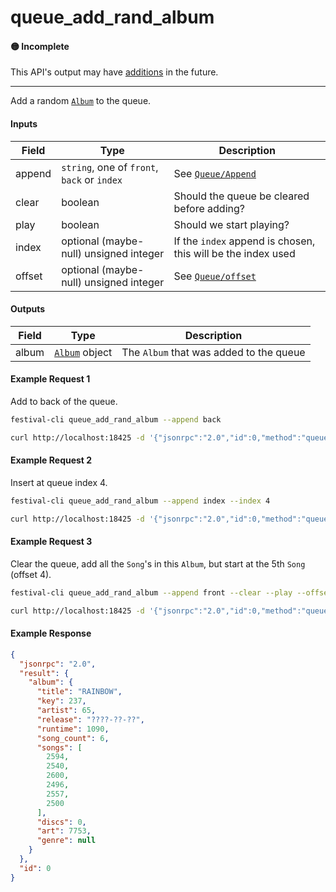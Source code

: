 # queue_add_rand_album

#### 🟡 Incomplete
This API's output may have [additions](../../api-stability/marker.md) in the future.

---

Add a random [`Album`](../../common-objects/album.md) to the queue.

#### Inputs

| Field  | Type                                        | Description |
|--------|---------------------------------------------|-------------|
| append | `string`, one of `front`, `back` or `index` | See [`Queue/Append`](../queue/queue.md#append)
| clear  | boolean                                     | Should the queue be cleared before adding?
| play   | boolean                                     | Should we start playing?
| index  | optional (maybe-null) unsigned integer      | If the `index` append is chosen, this will be the index used
| offset | optional (maybe-null) unsigned integer      | See [`Queue/offset`](../queue/queue.md#offset)

#### Outputs
| Field         | Type                                       | Description |
|---------------|--------------------------------------------|-------------|
| album         | [`Album`](../../common-objects/album.md) object | The `Album` that was added to the queue

#### Example Request 1
Add to back of the queue.
```bash
festival-cli queue_add_rand_album --append back
```
```bash
curl http://localhost:18425 -d '{"jsonrpc":"2.0","id":0,"method":"queue_add_rand_album","params":{"append":"back","clear":false,"play":false}}'
```

#### Example Request 2
Insert at queue index 4.
```bash
festival-cli queue_add_rand_album --append index --index 4
```
```bash
curl http://localhost:18425 -d '{"jsonrpc":"2.0","id":0,"method":"queue_add_rand_album","params":{"append":"index","clear":false,"play":false,"index":4}}'
```

#### Example Request 3
Clear the queue, add all the `Song`'s in this `Album`, but start at the 5th `Song` (offset 4).
```bash
festival-cli queue_add_rand_album --append front --clear --play --offset 4
```
```bash
curl http://localhost:18425 -d '{"jsonrpc":"2.0","id":0,"method":"queue_add_rand_album","params":{"append":"front","clear":true,"play":true,"offset":4}}'
```

#### Example Response
```json
{
  "jsonrpc": "2.0",
  "result": {
    "album": {
      "title": "RAINBOW",
      "key": 237,
      "artist": 65,
      "release": "????-??-??",
      "runtime": 1090,
      "song_count": 6,
      "songs": [
        2594,
        2540,
        2600,
        2496,
        2557,
        2500
      ],
      "discs": 0,
      "art": 7753,
      "genre": null
    }
  },
  "id": 0
}
```
